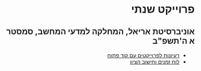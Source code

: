 <div dir='rtl' lang='he'>

# פרוייקט שנתי 
## אוניברסיטת אריאל, המחלקה למדעי המחשב, סמסטר א ה'תשפ"ב

* [רעיונות לפרוייקטים עם קוד פתוח](open-source.md)
* [לוח זמנים וחישוב הציון](timetable.md)


</div>